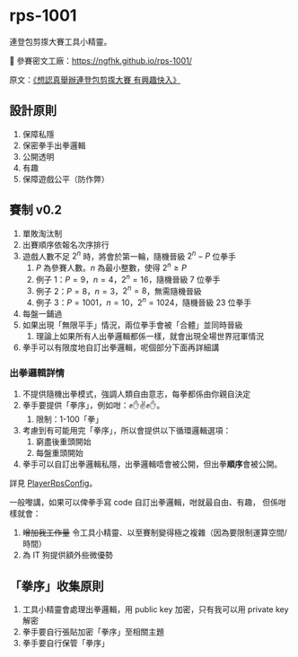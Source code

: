 # rps-1001

連登包剪揼大賽工具小精靈。

🚧 參賽密文工廠：<https://ngfhk.github.io/rps-1001/>

原文：[《想認真舉辦連登包剪揼大賽 有興趣快入》](https://lih.kg/3773399)

## 設計原則

1. 保障私隱
2. 保密拳手出拳邏輯
3. 公開透明
4. 有趣
5. 保障遊戲公平（防作弊）

## 賽制 v0.2

1. 單敗淘汰制
2. 出賽順序依報名次序排行
3. 遊戲人數不足 $2^n$ 時，將會於第一輪，隨機晉級 $2^n - P$ 位拳手
   1. $P$ 為參賽人數。$n$ 為最小整數，使得 $2^n \ge P$
   2. 例子 1：$P = 9$，$n = 4$，$2^n = 16$，隨機晉級 $7$ 位拳手
   3. 例子 2：$P = 8$，$n = 3$，$2^n = 8$，無需隨機晉級
   4. 例子 3：$P = 1001$，$n = 10$，$2^n = 1024$，隨機晉級 $23$ 位拳手
4. 每盤一鋪過
5. 如果出現「無限平手」情況，兩位拳手會被「合體」並同時晉級
   1. 理論上如果所有人出拳邏輯都係一樣，就會出現全場世界冠軍情況
6. 拳手可以有限度地自訂出拳邏輯，呢個部分下面再詳細講

### 出拳邏輯詳情

1. 不提供隨機出拳模式，強調人類自由意志，每拳都係由你親自決定
2. 拳手要提供「拳序」，例如咁：✊✋✌️✊✋。
   1. 限制：1-100「拳」
3. 考慮到有可能用完「拳序」，所以會提供以下循環邏輯選項：
   1. 窮盡後重頭開始
   2. 每盤重頭開始
4. 拳手可以自訂出拳邏輯私隱，出拳邏輯唔會被公開，但出拳**順序**會被公開。

詳見 [PlayerRpsConfig](PlayerRpsConfig.py)。

一般嚟講，如果可以俾拳手寫 code 自訂出拳邏輯，咁就最自由、有趣，
但係咁樣就會：

1. ~~增加我工作量~~ 令工具小精靈、以至賽制變得極之複雜（因為要限制運算空間/時間）
2. 為 IT 狗提供額外些微優勢

## 「拳序」收集原則

1. 工具小精靈會處理出拳邏輯，用 public key 加密，只有我可以用 private key 解密
2. 拳手要自行張貼加密「拳序」至相關主題
3. 拳手要自行保管「拳序」
